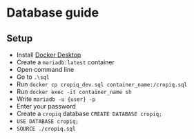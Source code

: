 # Database guide

## Setup
- Install [Docker Desktop](https://www.docker.com/products/docker-desktop/)
- Create a `mariadb:latest` container
- Open command line
- Go to `.\sql`
- Run `docker cp cropiq_dev.sql container_name:/cropiq.sql`
- Run `docker exec -it container_name sh`
- Write `mariadb -u {user} -p`
- Enter your password
- Create a `cropiq` database `CREATE DATABASE cropiq;`
- `USE DATABASE cropiq;`
- `SOURCE ./cropiq.sql`
